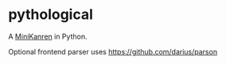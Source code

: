 pythological
============

A [MiniKanren](http://kanren.sourceforge.net/) in Python.

Optional frontend parser uses https://github.com/darius/parson
